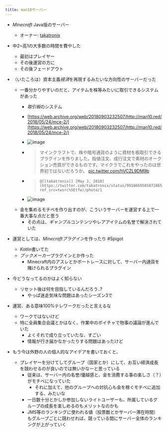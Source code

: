 ```yaml
---
title: man10サーバー
---
```


* *Minecraft* Java版のサーバー
  
  * オーナー: [takatronix](takatronix.md)
* 中2~高1の大多数の時間を費やした
  
  * 最初はプレイヤー
  * その後運営の方に
  * その後フェードアウト
* （いたころは）資本主義*経済*を再現するみたいな方向性のサーバーだった
  
  * 一番分かりやすいのだと、アイテムを株等みたいに取引できるシステムがあった
    * *取引板*のシステム
    * [https://web.archive.org/web/20180903232507/http://man10.red/2018/05/24/mce-2/](https://web.archive.org/web/20180903232507/http://man10.red/2018/05/24/mce-2/)
    * ![image](https://gyazo.com/ff463a0ec36fd0790b30d20478564ff9/thumb/1000)
    * 
       > 
       > マインクラフトで、株や暗号通貨のように資材を板取引できるプラグインを作りました。指値注文、成行注文で素材のオークション売買ができるものです。マイクラでこれをやったのは世界初ではないだろうか。 [pic.twitter.com/hVCZL9DM9b](https://t.co/hVCZL9DM9b)
    
    * 
       > 
       > ````
       > @[[takatronix]] [May 3, 2018](https://twitter.com/takatronix/status/991866956587286528?ref_src=twsrc%5Etfw)/photo/1
       > ````
    
    * ![image](https://gyazo.com/3e9d85e245b372a5eb235dd2d54ebb81/thumb/1000)
  * 金を集めるモチベを作り出すのが、こういうサーバーを運営する上で一番大事な点だと思う
    * その点は、*ギャンブル*コンテンツやレアアイテムの名誉で解決されていた
* 運営としては、*Minecraftプラグイン*を作ったり #Spigot
  
  * *Kotlin*書いてた
  * *ブックメーカー*プラグインとか作った
    * Minecraft内のアスレとかボートレースに対して、サーバー内通貨を賭けられるプラグイン
* 今どうなってるのかはよく知らない
  
  * リセット後は何を目指しているんだろう..?
    * やっぱ迷走気味な問題はあったシーズン3で
* 運営、ある意味100%テレワークだったと言えるな
  
  * ワークではないけど
  * 特に全員集合会議とかはなく、作業中のボイチャで物事の議論が進んでいた
    * よくそれで成り立っていたな、すごい
    * 情報が行き届かなかったりする問題はあったけど
* もう今は外野の人の個人的なアイデアを書いておくと、
  
  * プレイヤーを分けてしてグループ（国家とか）にして、お互い経済成長を競わせるのが良いのでは無いかなーと思っている
    * 従来は、サーバー内の名誉/優越感と、金を消費する事の楽しさ（？）がモチベになっていた
      * それに加えて、他のグループへの対抗心も金を稼ぐモチベに追加する、みたいな
    * 一日数十分とかしか参加しないライトユーザーも、所属しているグループの成長を楽しめるのもメリットなのかも
    * JMS等のランキングに使われる値（投票数とかサーバー滞在時間）もグループごとに競わせれば、競っている間にサーバー全体のランキングが上がっていく
